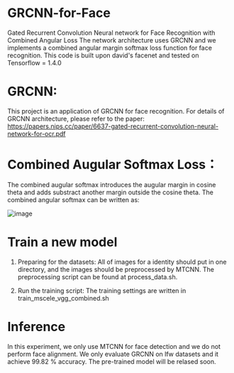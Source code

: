 # GRCNN-for-Face
Gated Recurrent Convolution Neural network for Face Recognition with Combined Angular Loss
The network architecture uses GRCNN and we implements a combined angular margin softmax loss function for face recognition. This code is built upon david's facenet and tested on Tensorflow = 1.4.0

# GRCNN:
This project is an application of GRCNN for face recognition. For details of GRCNN architecture, please refer to the paper: https://papers.nips.cc/paper/6637-gated-recurrent-convolution-neural-network-for-ocr.pdf

# Combined Augular Softmax Loss：
The combined augular softmax introduces the augular margin in cosine theta and adds substract another margin outside the cosine theta.
The combined angular softmax can be written as:

![image](https://github.com/Jianfeng1991/GRCNN-for-Face/blob/master/combined_loss.PNG)

# Train a new model
1. Preparing for the datasets: 
All of images for a identity should put in one directory, and the images should be preprocessed by MTCNN. The preprocessing script can be found at process_data.sh.

2. Run the training script:
The training settings are written in train_mscele_vgg_combined.sh

# Inference
In this experiment, we only use MTCNN for face detection and we do not perform face alignment.
We only evaluate GRCNN on lfw datasets and it achieve 99.82 % accuracy. The pre-trained model will be relased soon.


